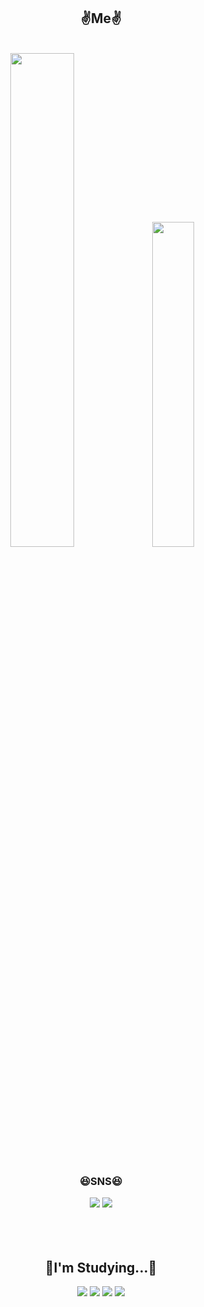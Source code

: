 <h2 align="center">  ✌️Me✌️  </h2>
<br>
<div align="center"> 
<img src="https://github-readme-stats.vercel.app/api?username=wnstj1030&show_icons=true" width="45%"/> <img src="http://mazassumnida.wtf/api/v2/generate_badge?boj=wnstj061030" width="36.5%"/>
</div>
<br>

<h3 align="center">  😆SNS😆  </h3>
<div align="center">
<a href="https://www.instagram.com/edwrjioe_s"><img src="https://img.shields.io/badge/Instagram-%23fc1eb6.svg?style=flat&logo=Instagram&logoColor=ffffff"/></a>
<img src="https://img.shields.io/badge/김준서%232088-%237289DA.svg?style=flat&logo=discord&logoColor=white"/>
</div>
<br>
<br></br>

<h2 align="center"> 📕I'm Studying...📕 </h2>
<div align="center">
  <img src="https://img.shields.io/badge/c-%2300599C.svg?style=for-the-badge&logo=c&logoColor=white"/>
  <img src="https://img.shields.io/badge/python-3670A0?style=for-the-badge&logo=python&logoColor=ffdd54"/>
  <img src="https://img.shields.io/badge/html5-%23E34F26.svg?style=for-the-badge&logo=html5logoColor=white"/>
  <img src="https://img.shields.io/badge/java-%23ED8B00.svg?style=for-the-badge&logo=java&logoColor=white"/>
</div>
